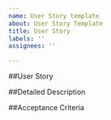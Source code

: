 ```yaml
---
name: User Story template
about: User Story Template
title: User Story
labels: ''
assignees: ''

---
```


##User Story

##Detailed Description

##Acceptance Criteria
